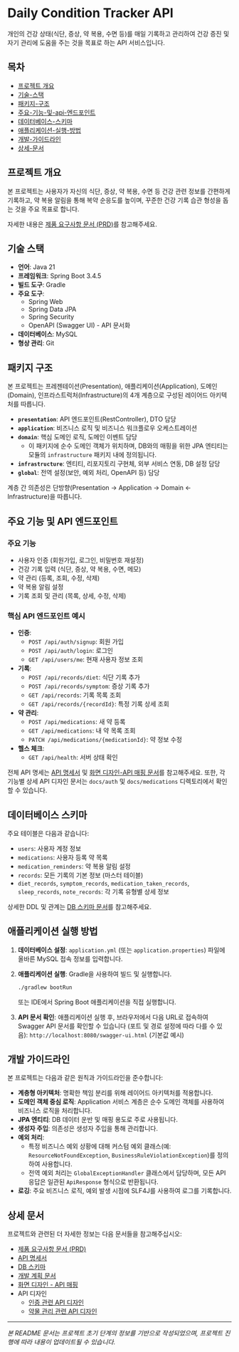 # Daily Condition Tracker API

개인의 건강 상태(식단, 증상, 약 복용, 수면 등)를 매일 기록하고 관리하여 건강 증진 및 자기 관리에 도움을 주는 것을 목표로 하는 API 서비스입니다.

## 목차

- [프로젝트 개요](#프로젝트-개요)
- [기술-스택](#기술-스택)
- [패키지-구조](#패키지-구조)
- [주요-기능-및-api-엔드포인트](#주요-기능-및-api-엔드포인트)
- [데이터베이스-스키마](#데이터베이스-스키마)
- [애플리케이션-실행-방법](#애플리케이션-실행-방법)
- [개발-가이드라인](#개발-가이드라인)
- [상세-문서](#상세-문서)

## 프로젝트 개요

본 프로젝트는 사용자가 자신의 식단, 증상, 약 복용, 수면 등 건강 관련 정보를 간편하게 기록하고, 약 복용 알림을 통해 복약 순응도를 높이며, 꾸준한 건강 기록 습관 형성을 돕는 것을 주요 목표로 합니다.

자세한 내용은 [제품 요구사항 문서 (PRD)](./docs/PRD.md)를 참고해주세요.

## 기술 스택

- **언어**: Java 21
- **프레임워크**: Spring Boot 3.4.5
- **빌드 도구**: Gradle
- **주요 도구**:
    - Spring Web
    - Spring Data JPA
    - Spring Security
    - OpenAPI (Swagger UI) - API 문서화
- **데이터베이스**: MySQL
- **형상 관리**: Git

## 패키지 구조

본 프로젝트는 프레젠테이션(Presentation), 애플리케이션(Application), 도메인(Domain), 인프라스트럭처(Infrastructure)의 4개 계층으로 구성된 레이어드 아키텍처를 따릅니다.

- **`presentation`**: API 엔드포인트(RestController), DTO 담당
- **`application`**: 비즈니스 로직 및 비즈니스 워크플로우 오케스트레이션
- **`domain`**: 핵심 도메인 로직, 도메인 이벤트 담당 
    - 이 패키지에 순수 도메인 객체가 위치하며, DB와의 매핑을 위한 JPA 엔티티는 모듈의 `infrastructure` 패키지 내에 정의됩니다.
- **`infrastructure`**: 엔티티, 리포지토리 구현체, 외부 서비스 연동, DB 설정 담당
- **`global`**: 전역 설정(보안, 예외 처리, OpenAPI 등) 담당

계층 간 의존성은 단방향(Presentation -> Application -> Domain <- Infrastructure)을 따릅니다.

## 주요 기능 및 API 엔드포인트

### 주요 기능

- 사용자 인증 (회원가입, 로그인, 비밀번호 재설정)
- 건강 기록 입력 (식단, 증상, 약 복용, 수면, 메모)
- 약 관리 (등록, 조회, 수정, 삭제)
- 약 복용 알림 설정
- 기록 조회 및 관리 (목록, 상세, 수정, 삭제)

### 핵심 API 엔드포인트 예시

- **인증**:
    - `POST /api/auth/signup`: 회원 가입
    - `POST /api/auth/login`: 로그인
    - `GET /api/users/me`: 현재 사용자 정보 조회
- **기록**:
    - `POST /api/records/diet`: 식단 기록 추가
    - `POST /api/records/symptom`: 증상 기록 추가
    - `GET /api/records`: 기록 목록 조회
    - `GET /api/records/{recordId}`: 특정 기록 상세 조회
- **약 관리**:
    - `POST /api/medications`: 새 약 등록
    - `GET /api/medications`: 내 약 목록 조회
    - `PATCH /api/medications/{medicationId}`: 약 정보 수정
- **헬스 체크**:
    - `GET /api/health`: 서버 상태 확인

전체 API 명세는 [API 명세서](./docs/API-명세서.md) 및 [화면 디자인-API 매핑 문서](./docs/design-to-API.md)를 참고해주세요.
또한, 각 기능별 상세 API 디자인 문서는 `docs/auth` 및 `docs/medications` 디렉토리에서 확인할 수 있습니다.

## 데이터베이스 스키마

주요 테이블은 다음과 같습니다:

- `users`: 사용자 계정 정보
- `medications`: 사용자 등록 약 목록
- `medication_reminders`: 약 복용 알림 설정
- `records`: 모든 기록의 기본 정보 (마스터 테이블)
- `diet_records`, `symptom_records`, `medication_taken_records`, `sleep_records`, `note_records`: 각 기록 유형별 상세 정보

상세한 DDL 및 관계는 [DB 스키마 문서](./docs/db-schema.md)를 참고해주세요.

## 애플리케이션 실행 방법

1.  **데이터베이스 설정**: `application.yml` (또는 `application.properties`) 파일에 올바른 MySQL 접속 정보를 입력합니다.
2.  **애플리케이션 실행**: Gradle을 사용하여 빌드 및 실행합니다.
    ```bash
    ./gradlew bootRun
    ```
    또는 IDE에서 Spring Boot 애플리케이션을 직접 실행합니다.

3.  **API 문서 확인**: 애플리케이션 실행 후, 브라우저에서 다음 URL로 접속하여 Swagger API 문서를 확인할 수 있습니다 (포트 및 경로 설정에 따라 다를 수 있음):
    `http://localhost:8080/swagger-ui.html` (기본값 예시)

## 개발 가이드라인

본 프로젝트는 다음과 같은 원칙과 가이드라인을 준수합니다:

- **계층형 아키텍처**: 명확한 책임 분리를 위해 레이어드 아키텍처를 적용합니다.
- **도메인 객체 중심 로직**: Application 서비스 계층은 순수 도메인 객체를 사용하여 비즈니스 로직을 처리합니다.
- **JPA 엔티티**: DB 데이터 운반 및 매핑 용도로 주로 사용됩니다.
- **생성자 주입**: 의존성은 생성자 주입을 통해 관리합니다.
- **예외 처리**:
    - 특정 비즈니스 예외 상황에 대해 커스텀 예외 클래스(예: `ResourceNotFoundException`, `BusinessRuleViolationException`)를 정의하여 사용합니다.
    - 전역 예외 처리는 `GlobalExceptionHandler` 클래스에서 담당하며, 모든 API 응답은 일관된 `ApiResponse` 형식으로 반환됩니다.
- **로깅**: 주요 비즈니스 로직, 예외 발생 시점에 SLF4J를 사용하여 로그를 기록합니다.

## 상세 문서

프로젝트와 관련된 더 자세한 정보는 다음 문서들을 참고해주십시오:

- [제품 요구사항 문서 (PRD)](./docs/PRD.md)
- [API 명세서](./docs/API-명세서.md)
- [DB 스키마](./docs/db-schema.md)
- [개발 계획 문서](./docs/DEVELOPMENT_PLAN.md)
- [화면 디자인 - API 매핑](./docs/design-to-API.md)
- API 디자인
    - [인증 관련 API 디자인](./docs/auth/)
    - [약물 관리 관련 API 디자인](./docs/medications/)

---

*본 README 문서는 프로젝트 초기 단계의 정보를 기반으로 작성되었으며, 프로젝트 진행에 따라 내용이 업데이트될 수 있습니다.* 